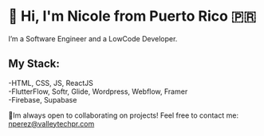 <h1>👋 Hi, I'm Nicole from Puerto Rico 🇵🇷</h1>
I’m a Software Engineer and a LowCode Developer.

<h2>My Stack:</h2>

-HTML, CSS, JS, ReactJS
<br>
-FlutterFlow, Softr, Glide, Wordpress, Webflow, Framer
<br>
-Firebase, Supabase

📲Im always open to collaborating on projects! Feel free to contact me: nperez@valleytechpr.com
